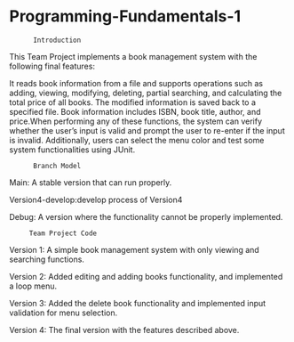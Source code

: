 # Programming-Fundamentals-1
          Introduction
This Team Project implements a book management system with the following final features:

It reads book information from a file and supports operations such as adding, viewing, modifying, deleting, partial searching, and calculating the total price of all books. 
The modified information is saved back to a specified file. Book information includes ISBN, book title, author, and price.When performing any of these functions, the system can verify whether the user’s input is valid and prompt the user to re-enter if the input is invalid. 
Additionally, users can select the menu color and test some system functionalities using JUnit.

          Branch Model
          
Main: A stable version that can run properly.

Version4-develop:develop process of Version4

Debug: A version where the functionality cannot be properly implemented.

         Team Project Code
Version 1: A simple book management system with only viewing and searching functions.

Version 2: Added editing and adding books functionality, and implemented a loop menu.

Version 3: Added the delete book functionality and implemented input validation for menu selection.

Version 4: The final version with the features described above.
